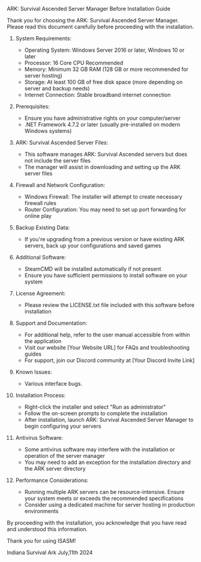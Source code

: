 ARK: Survival Ascended Server Manager
Before Installation Guide

Thank you for choosing the ARK: Survival Ascended Server Manager. Please read this document carefully before proceeding with the installation.

1. System Requirements:
   - Operating System: Windows Server 2016 or later, Windows 10 or later
   - Processor: 16 Core CPU Recommended
   - Memory: Minimum 32 GB RAM (128 GB or more recommended for server hosting)
   - Storage: At least 100 GB of free disk space (more depending on server and backup needs)
   - Internet Connection: Stable broadband internet connection

2. Prerequisites:
   - Ensure you have administrative rights on your computer/server
   - .NET Framework 4.7.2 or later (usually pre-installed on modern Windows systems)

3. ARK: Survival Ascended Server Files:
   - This software manages ARK: Survival Ascended servers but does not include the server files
   - The manager will assist in downloading and setting up the ARK server files

4. Firewall and Network Configuration:
   - Windows Firewall: The installer will attempt to create necessary firewall rules
   - Router Configuration: You may need to set up port forwarding for online play
     
5. Backup Existing Data:
   - If you're upgrading from a previous version or have existing ARK servers, back up your configurations and saved games

6. Additional Software:
   - SteamCMD will be installed automatically if not present
   - Ensure you have sufficient permissions to install software on your system

7. License Agreement:
   - Please review the LICENSE.txt file included with this software before installation

8. Support and Documentation:
   - For additional help, refer to the user manual accessible from within the application
   - Visit our website [Your Website URL] for FAQs and troubleshooting guides
   - For support, join our Discord community at [Your Discord Invite Link]

9. Known Issues:
   - Various interface bugs. 

10. Installation Process:
    - Right-click the installer and select "Run as administrator"
    - Follow the on-screen prompts to complete the installation
    - After installation, launch ARK: Survival Ascended Server Manager to begin configuring your servers

11. Antivirus Software:
    - Some antivirus software may interfere with the installation or operation of the server manager
    - You may need to add an exception for the installation directory and the ARK server directory

12. Performance Considerations:
    - Running multiple ARK servers can be resource-intensive. Ensure your system meets or exceeds the recommended specifications
    - Consider using a dedicated machine for server hosting in production environments

By proceeding with the installation, you acknowledge that you have read and understood this information.

Thank you for using ISASM!

Indiana Survival Ark
July,11th 2024
